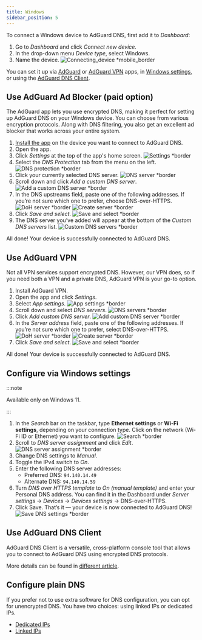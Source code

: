 ```yaml
---
title: Windows
sidebar_position: 5
---
```


To connect a Windows device to AdGuard DNS, first add it to *Dashboard*:

1. Go to *Dashboard* and click *Connect new device*.
1. In the drop-down menu *Device type*, select Windows.
1. Name the device.
    ![Connecting_device *mobile_border](https://cdn.adtidy.org/content/kb/dns/private/new_dns/connect/windows_ab/choose_windows.png)

You can set it up via [AdGuard](#use-adguard-ad-blocker-paid-option) or [AdGuard VPN](#use-adguard-vpn) apps, in [Windows settings](#configure-via-windows-settings), or using the [AdGuard DNS Client](#use-adguard-dns-client).

## Use AdGuard Ad Blocker (paid option)

The AdGuard app lets you use encrypted DNS, making it perfect for setting up AdGuard DNS on your Windows device. You can choose from various encryption protocols. Along with DNS filtering, you also get an excellent ad blocker that works across your entire system.

1. [Install the app](https://adguard.com/adguard-windows/overview.html) on the device you want to connect to AdGuard DNS.
1. Open the app.
1. Click *Settings* at the top of the app's home screen.
    ![Settings *border](https://cdn.adtidy.org/content/kb/dns/private/new_dns/connect/windows_ab/windows_step3.png)
1. Select the *DNS Protection* tab from the menu on the left.
    ![DNS protection *border](https://cdn.adtidy.org/content/kb/dns/private/new_dns/connect/windows_ab/windows_step4.png)
1. Click your currently selected DNS server.
    ![DNS server *border](https://cdn.adtidy.org/content/kb/dns/private/new_dns/connect/windows_ab/windows_step5.png)
1. Scroll down and click *Add a custom DNS server*.
    ![Add a custom DNS server *border](https://cdn.adtidy.org/content/kb/dns/private/new_dns/connect/windows_ab/windows_step6.png)
1. In the DNS upstreams field, paste one of the following addresses. If you’re not sure which one to prefer, choose DNS-over-HTTPS.
    ![DoH server *border](https://cdn.adtidy.org/content/kb/dns/private/new_dns/connect/windows_ab/windows_step7_1.png)
    ![Create server *border](https://cdn.adtidy.org/content/kb/dns/private/new_dns/connect/windows_ab/windows_step7_2.png)
1. Click *Save and select*.
    ![Save and select *border](https://cdn.adtidy.org/content/kb/dns/private/new_dns/connect/windows_ab/windows_step8.png)
1. The DNS server you’ve added will appear at the bottom of the *Custom DNS servers* list.
    ![Custom DNS servers *border](https://cdn.adtidy.org/content/kb/dns/private/new_dns/connect/windows_ab/windows_step9.png)

All done! Your device is successfully connected to AdGuard DNS.

## Use AdGuard VPN

Not all VPN services support encrypted DNS. However, our VPN does, so if you need both a VPN and a private DNS, AdGuard VPN is your go-to option.

1. Install AdGuard VPN.
1. Open the app and click *Settings*.
1. Select *App settings*.
    ![App settings *border](https://cdn.adtidy.org/content/kb/dns/private/new_dns/connect/windows_vpn/windows_step4.png)
1. Scroll down and select *DNS servers*.
    ![DNS servers *border](https://cdn.adtidy.org/content/kb/dns/private/new_dns/connect/windows_vpn/windows_step5.png)
1. Click *Add custom DNS server*.
    ![Add custom DNS server *border](https://cdn.adtidy.org/content/kb/dns/private/new_dns/connect/windows_vpn/windows_step6.png)
1. In the *Server address* field, paste one of the following addresses. If you’re not sure which one to prefer, select DNS-over-HTTPS.
    ![DoH server *border](https://cdn.adtidy.org/content/kb/dns/private/new_dns/connect/windows_vpn/windows_step7_1.png)
    ![Create server *border](https://cdn.adtidy.org/content/kb/dns/private/new_dns/connect/windows_vpn/windows_step7_2.png)
1. Click *Save and select*.
    ![Save and select *border](https://cdn.adtidy.org/content/kb/dns/private/new_dns/connect/windows_vpn/windows_step8.png)

All done! Your device is successfully connected to AdGuard DNS.

## Configure via Windows settings

:::note

Available only on Windows 11.

:::

1. In the *Search* bar on the taskbar, type **Ethernet settings** or **Wi-Fi settings**, depending on your connection type.
Click on the network (Wi-Fi ID or Ethernet) you want to configure.
    ![Search *border](https://cdn.adtidy.org/content/kb/dns/private/new_dns/connect/windows_ab/windows_settings_step_1.png)
1. Scroll to *DNS server assignment* and click *Edit*.
    ![DNS server assignment *border](https://cdn.adtidy.org/content/kb/dns/private/new_dns/connect/windows_ab/windows_settings_step_2.png)
1. Change DNS settings to *Manual*.
1. Toggle the IPv4 switch to *On*.
1. Enter the following DNS server addresses:
    * Preferred DNS: `94.140.14.49`
    * Alternate DNS: `94.140.14.59`
1. Turn *DNS over HTTPS  template* to *On (manual template)* and enter your Personal DNS address. You can find it in the Dashboard under *Server settings* → *Devices* → *Devices settings* → DNS-over-HTTPS.
1. Click Save. That’s it — your device is now connected to AdGuard DNS!
    ![Save DNS settings *border](https://cdn.adtidy.org/content/kb/dns/private/new_dns/connect/windows_ab/windows_settings_done.png)

## Use AdGuard DNS Client

AdGuard DNS Client is a versatile, cross-platform console tool that allows you to connect to AdGuard DNS using encrypted DNS protocols.

More details can be found in [different article](/dns-client/overview/).

## Configure plain DNS

If you prefer not to use extra software for DNS configuration, you can opt for unencrypted DNS. You have two choices: using linked IPs or dedicated IPs.

- [Dedicated IPs](/private-dns/connect-devices/other-options/dedicated-ip.md)
- [Linked IPs](/private-dns/connect-devices/other-options/linked-ip.md)
